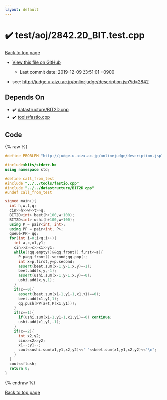 ```yaml
---
layout: default
---
```


<!-- mathjax config similar to math.stackexchange -->
<script type="text/javascript" async
  src="https://cdnjs.cloudflare.com/ajax/libs/mathjax/2.7.5/MathJax.js?config=TeX-MML-AM_CHTML">
</script>
<script type="text/x-mathjax-config">
  MathJax.Hub.Config({
    TeX: { equationNumbers: { autoNumber: "AMS" }},
    tex2jax: {
      inlineMath: [ ['$','$'] ],
      processEscapes: true
    },
    "HTML-CSS": { matchFontHeight: false },
    displayAlign: "left",
    displayIndent: "2em"
  });
</script>

<script type="text/javascript" src="https://cdnjs.cloudflare.com/ajax/libs/jquery/3.4.1/jquery.min.js"></script>
<script src="https://cdn.jsdelivr.net/npm/jquery-balloon-js@1.1.2/jquery.balloon.min.js" integrity="sha256-ZEYs9VrgAeNuPvs15E39OsyOJaIkXEEt10fzxJ20+2I=" crossorigin="anonymous"></script>
<script type="text/javascript" src="../../../assets/js/copy-button.js"></script>
<link rel="stylesheet" href="../../../assets/css/copy-button.css" />


# :heavy_check_mark: test/aoj/2842.2D_BIT.test.cpp
<a href="../../../index.html">Back to top page</a>

* <a href="{{ site.github.repository_url }}/blob/master/test/aoj/2842.2D_BIT.test.cpp">View this file on GitHub</a>
    - Last commit date: 2019-12-09 23:51:01 +0900


* see: <a href="http://judge.u-aizu.ac.jp/onlinejudge/description.jsp?id=2842">http://judge.u-aizu.ac.jp/onlinejudge/description.jsp?id=2842</a>


## Depends On
* :heavy_check_mark: <a href="../../../library/datastructure/BIT2D.cpp.html">datastructure/BIT2D.cpp</a>
* :heavy_check_mark: <a href="../../../library/tools/fastio.cpp.html">tools/fastio.cpp</a>


## Code
{% raw %}
```cpp
#define PROBLEM "http://judge.u-aizu.ac.jp/onlinejudge/description.jsp?id=2842"

#include<bits/stdc++.h>
using namespace std;

#define call_from_test
#include "../../tools/fastio.cpp"
#include "../../datastructure/BIT2D.cpp"
#undef call_from_test

signed main(){
  int h,w,t,q;
  cin>>h>>w>>t>>q;
  BIT2D<int> beet(h+100,w+100);
  BIT2D<int> ushi(h+100,w+100);
  using P = pair<int, int>;
  using PP = pair<int, P>;
  queue<PP> qq;
  for(int i=0;i<q;i++){
    int a,c,x1,y1;
    cin>>a>>c>>x1>>y1;
    while(!qq.empty()&&qq.front().first<=a){
      P p=qq.front().second;qq.pop();
      int x=p.first,y=p.second;
      assert(beet.sum(x-1,y-1,x,y)==1);
      beet.add(x,y,-1);
      assert(ushi.sum(x-1,y-1,x,y)==0);
      ushi.add(x,y,1);
    }
    if(c==0){
      assert(beet.sum(x1-1,y1-1,x1,y1)==0);
      beet.add(x1,y1,1);
      qq.push(PP(a+t,P(x1,y1)));
    }
    if(c==1){
      if(ushi.sum(x1-1,y1-1,x1,y1)==0) continue;
      ushi.add(x1,y1,-1);
    }
    if(c==2){
      int x2,y2;
      cin>>x2>>y2;
      x1--;y1--;
      cout<<ushi.sum(x1,y1,x2,y2)<<" "<<beet.sum(x1,y1,x2,y2)<<"\n";
    }
  }
  cout<<flush;
  return 0;
}

```
{% endraw %}

<a href="../../../index.html">Back to top page</a>

